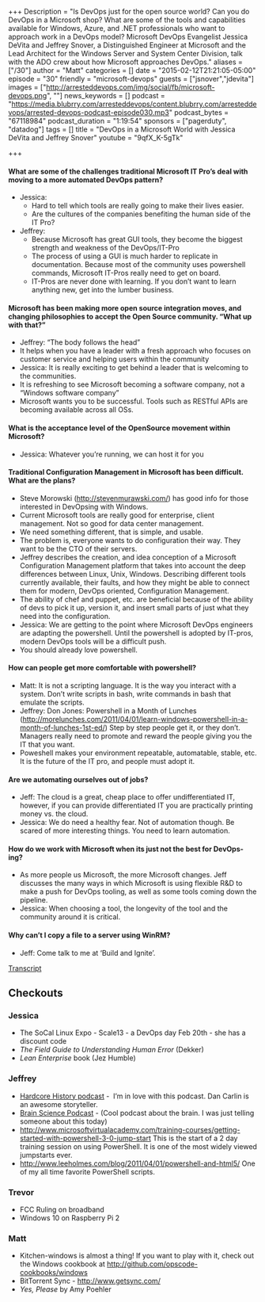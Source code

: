 +++
Description = "Is DevOps just for the open source world? Can you do DevOps in a Microsoft shop? What are some of the tools and capabilities available for Windows, Azure, and .NET professionals who want to approach work in a DevOps model? Microsoft DevOps Evangelist Jessica DeVita and Jeffrey Snover, a Distinguished Engineer at Microsoft and the Lead Architect for the Windows Server and System Center Division, talk with the ADO crew about how Microsoft approaches DevOps."
aliases = ["/30"]
author = "Matt"
categories = []
date = "2015-02-12T21:21:05-05:00"
episode = "30"
friendly = "microsoft-devops"
guests = ["jsnover","jdevita"]
images = ["http://arresteddevops.com/img/social/fb/microsoft-devops.png", ""]
news_keywords = []
podcast = "https://media.blubrry.com/arresteddevops/content.blubrry.com/arresteddevops/arrested-devops-podcast-episode030.mp3"
podcast_bytes = "67118984"
podcast_duration = "1:19:54"
sponsors = ["pagerduty", "datadog"]
tags = []
title = "DevOps in a Microsoft World with Jessica DeVita and Jeffrey Snover"
youtube = "9qfX_K-5gTk"

+++
#### What are some of the challenges traditional Microsoft IT Pro’s deal with moving to a more automated DevOps pattern? 
- Jessica: 
	- Hard to tell which tools are really going to make their lives easier.
	- Are the cultures of the companies benefiting the human side of the IT Pro?
- Jeffrey: 
	- Because Microsoft has great GUI tools, they become the biggest strength and weakness of the DevOps/IT-Pro
	- The process of using a GUI is much harder to replicate in documentation. Because most of the community uses powershell  commands, Microsoft IT-Pros really need to get on board. 
	- IT-Pros are never done with learning. If you don’t want to learn anything new, get into the lumber business. 
#### Microsoft has been making more open source integration moves, and changing philosophies to accept the Open Source community. “What up with that?” 
- Jeffrey:  “The body follows the head” 
- It helps when you have a leader with a fresh approach who focuses on customer service and helping users within the community
- Jessica: It is really exciting to get behind a leader that is welcoming to the communities.
- It is refreshing to see Microsoft becoming a software company, not a “Windows software company” 
- Microsoft wants you to be successful. Tools such as RESTful APIs are becoming available across all OSs.
#### What is the acceptance level of the OpenSource movement within Microsoft? 
- Jessica: Whatever you’re running, we can host it for you
#### Traditional Configuration Management in Microsoft has been difficult. What are the plans?
- Steve Morowski (http://stevenmurawski.com/) has good info for those interested in DevOpsing with Windows.  
- Current Microsoft tools are really good for enterprise, client management. Not so good for data center management. 
- We need something different, that is simple, and usable. 
- The problem is, everyone wants to do configuration their way. They want to be the CTO of their servers. 
- Jeffrey describes the creation, and idea conception of a Microsoft Configuration Management platform that takes into account the deep differences between Linux, Unix, Windows. Describing different tools currently available, their faults, and how they might be able to connect them for modern, DevOps oriented, Configuration Management. 
- The ability of chef and puppet, etc. are beneficial because of the ability of devs to pick it up, version it, and insert small parts of just what they need into the configuration. 
- Jessica: We are getting to the point where Microsoft DevOps engineers are adapting the powershell. Until the powershell is adopted by IT-pros, modern DevOps tools will be a difficult push. 
- You should already love powershell.
#### How can people get more comfortable with powershell? 
- Matt: It is not a scripting language. It is the way you interact with a system. Don’t write scripts in bash, write commands in bash that emulate the scripts. 
- Jeffrey: Don Jones: Powershell in a Month of Lunches (http://morelunches.com/2011/04/01/learn-windows-powershell-in-a-month-of-lunches-1st-ed/) Step by step people get it, or they don’t. Managers really need to promote and reward the people giving you the IT that you want. 
- Poweshell makes your environment repeatable, automatable, stable, etc. It is the future of the IT pro, and people must adopt it. 
#### Are we automating ourselves out of jobs? 
- Jeff: The cloud is a great, cheap place to offer undifferentiated IT, however, if you can provide differentiated IT you are practically printing money vs. the cloud. 
- Jessica: We do need a healthy fear. Not of automation though. Be scared of more interesting things. You need to learn automation. 
#### How do we work with Microsoft when its just not the best for DevOps-ing? 
- As more people us Microsoft, the more Microsoft changes. Jeff discusses the many ways in which Microsoft is using flexible R&D to make a push for DevOps tooling, as well as some tools coming down the pipeline. 
- Jessica: When choosing a tool, the longevity of the tool and the community around it is critical.
#### Why can’t I copy a file to a server using WinRM?
- Jeff: Come talk to me at ‘Build and Ignite’.

<a href="http://transcripts.castingwords.com/zz3N/196587.html" target="_blank">Transcript</a>
<h2>Checkouts</h2>
<h3>Jessica</h3>
<ul>
	<li>The SoCal Linux Expo - Scale13 - a DevOps day Feb 20th - she has a discount code</li>
	<li><em>The Field Guide to Understanding Human Error</em> (Dekker)</li>
	<li><em>Lean Enterprise</em> book (Jez Humble)</li>
</ul>
<h3>Jeffrey</h3>
<ul>
	<li><a href="http://www.dancarlin.com/hardcore-history-series/" target="_blank">Hardcore History podcast</a> -  I’m in love with this podcast. Dan Carlin is an awesome storyteller.</li>
	<li><a href="http://brainsciencepodcast.com/" target="_blank">Brain Science Podcast</a> - (Cool podcast about the brain. I was just telling someone about this today)</li>
	<li><a href="http://www.microsoftvirtualacademy.com/training-courses/getting-started-with-powershell-3-0-jump-start" target="_blank">http://www.microsoftvirtualacademy.com/training-courses/getting-started-with-powershell-3-0-jump-start</a> This is the start of a 2 day training session on using PowerShell. It is one of the most widely viewed jumpstarts ever.</li>
	<li><a href="http://www.leeholmes.com/blog/2011/04/01/powershell-and-html5/" target="_blank">http://www.leeholmes.com/blog/2011/04/01/powershell-and-html5/</a> One of my all time favorite PowerShell scripts.</li>
</ul>
<h3>Trevor</h3>
<ul>
	<li>FCC Ruling on broadband</li>
	<li>Windows 10 on Raspberry Pi 2</li>
</ul>
<h3>Matt</h3>
<ul>
	<li>Kitchen-windows is almost a thing! If you want to play with it, check out the Windows cookbook at <a href="http://github.com/opscode-cookbooks/windows" target="_blank">http://github.com/opscode-cookbooks/windows</a></li>
	<li>BitTorrent Sync - <a href="http://www.getsync.com/" target="_blank">http://www.getsync.com/</a></li>
	<li><em>Yes, Please</em> by Amy Poehler</li>
</ul>

